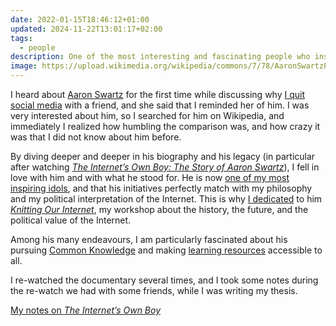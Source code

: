 ```yaml
---
date: 2022-01-15T18:46:12+01:00
updated: 2024-11-22T13:01:17+02:00
tags:
  - people
description: One of the most interesting and fascinating people who inspire my fight for political technology.
image: https://upload.wikimedia.org/wikipedia/commons/7/78/AaronSwartzPIPA.jpg
---
```

I heard about [Aaron Swartz](https://en.wikipedia.org/wiki/Aaron_Swartz 'Aaron Swartz on Wikipedia') for the first time while discussing why [I quit social media](https://quitsocialmedia.club 'quitsocialmedia.club') with a friend, and she said that I reminded her of him. I was very interested about him, so I searched for him on Wikipedia, and immediately I realized how humbling the comparison was, and how crazy it was that I did not know about him before.

By diving deeper and deeper in his biography and his legacy (in particular after watching <cite>[The Internet’s Own Boy: The Story of Aaron Swartz](https://en.wikipedia.org/wiki/The_Internet's_Own_Boy '“The Internet’s Own Boy: The Story of Aaron Swartz” on Wikipedia')</cite>), I fell in love with him and with what he stood for. He is now [one of my most inspiring idols](/people/#aaron-swartz 'Aaron Swartz in the list of all my favorite people'), and that his initiatives perfectly match with my philosophy and my political interpretation of the Internet. This is why [I dedicated](https://ournet.rocks/weaver-kit/#aaron 'Section about Aaron in the Weaver kit of Knitting Our Internet') to him <cite>[Knitting Our Internet](https://ournet.rocks/ '🪡 Knitting Our Internet 🧶')</cite>, my workshop about the history, the future, and the political value of the Internet.

Among his many endeavours, I am particularly fascinated about his pursuing [Common Knowledge](Common%20Knowledge.md) and making [learning resources](Knowledge.md) accessible to all.

I re-watched the documentary several times, and I took some notes during the re-watch we had with some friends, while I was writing my thesis.

[My notes on <cite>The Internet’s Own Boy</cite>](The%20Internet’s%20Own%20Boy.md)

